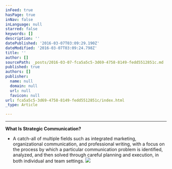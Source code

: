 ```yaml
---
inFeed: true
hasPage: true
inNav: false
inLanguage: null
starred: false
keywords: []
description: ''
datePublished: '2016-03-07T03:09:29.190Z'
dateModified: '2016-03-07T03:09:24.798Z'
title: ''
author: []
sourcePath: _posts/2016-03-07-fca5a5c5-3d69-4758-8149-fedd5512851c.md
published: true
authors: []
publisher:
  name: null
  domain: null
  url: null
  favicon: null
url: fca5a5c5-3d69-4758-8149-fedd5512851c/index.html
_type: Article

---
```

****

**What Is Strategic Communication?**

* A catch-all of multiple fields such as integrated marketing, organizational communication, and professional writing, with a focus on the process by which a particular communication problem is identified, analyzed, and then solved through careful planning and execution, in both individual and team settings.
![](https://the-grid-user-content.s3-us-west-2.amazonaws.com/482bfc3a-ad4f-42d9-824f-3c8bb467af93.png)